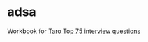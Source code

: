 # adsa

Workbook for [Taro Top 75 interview questions](https://www.jointaro.com/interviews/taro-75/)
